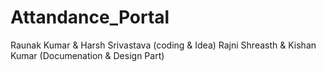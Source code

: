 # Attandance_Portal
Raunak Kumar & Harsh Srivastava (coding & Idea)
Rajni Shreasth & Kishan Kumar (Documenation & Design Part)


